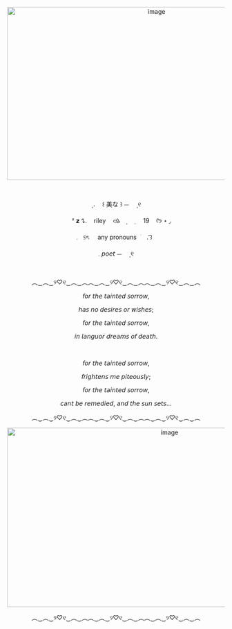 


 <p align="center" dir="auto"> 
<img width="676" height="400" alt="image" src="https://github.com/user-attachments/assets/a9b24bbe-8a17-499e-a567-57942c202d0c" />

 
  
















 ‎ ‎ ‎ <p align="center" dir="auto"> 
 ㅤ۪  𝅄ㅤ ꒰    美な  ꒱    ⏤ㅤ    ۪ ୧
 ‎ ‎ ‎ <p align="center" dir="auto"> 
 ‎ ‎ ‎ ㅤㅤᶻ 𝘇 𐰁.  ‎ ‎ ‎ rileyㅤ‎ 𐚁ㅤ۪ ㅤ݂ ‎ ‎ ‎ ‎ ‎ 19‎ ‎ ‎ ‎ ‎  ᡣ𐭩   ⋆ ◞
 ‎ ‎ ‎ <p align="center" dir="auto"> 
𓈒‎ ‎   ‎ ୭ৎ  ‎ ‎ ‎ ‎ any     pronouns⠀ׂㅤ.  ͡꒱
 ‎ ‎ ‎ <p align="center" dir="auto"> 
𓈒‎  𝘱𝘰𝘦𝘵 ⏤ㅤ    ۪ ୧
 
 ‎ ‎ ‎ ‎ ‎ 
<p align="center" dir="auto">
︵‿︵‿୨♡୧‿︵‿︵︵‿︵‿୨♡୧‿︵‿︵︵‿︵‿୨♡୧‿︵‿︵

<p align="center" dir="auto">
𝘧𝘰𝘳 𝘵𝘩𝘦 𝘵𝘢𝘪𝘯𝘵𝘦𝘥 𝘴𝘰𝘳𝘳𝘰𝘸,
<p align="center" dir="auto">
𝘩𝘢𝘴 𝘯𝘰 𝘥𝘦𝘴𝘪𝘳𝘦𝘴 𝘰𝘳 𝘸𝘪𝘴𝘩𝘦𝘴;
<p align="center" dir="auto">
𝘧𝘰𝘳 𝘵𝘩𝘦 𝘵𝘢𝘪𝘯𝘵𝘦𝘥 𝘴𝘰𝘳𝘳𝘰𝘸,
<p align="center" dir="auto">
𝘪𝘯 𝘭𝘢𝘯𝘨𝘶𝘰𝘳 𝘥𝘳𝘦𝘢𝘮𝘴 𝘰𝘧 𝘥𝘦𝘢𝘵𝘩.

‎ ‎ ‎ ‎ ‎ ‎ ‎ ‎ 

<p align="center" dir="auto">
𝘧𝘰𝘳 𝘵𝘩𝘦 𝘵𝘢𝘪𝘯𝘵𝘦𝘥 𝘴𝘰𝘳𝘳𝘰𝘸,
<p align="center" dir="auto">
𝘧𝘳𝘪𝘨𝘩𝘵𝘦𝘯𝘴 𝘮𝘦 𝘱𝘪𝘵𝘦𝘰𝘶𝘴𝘭𝘺;
<p align="center" dir="auto">
𝘧𝘰𝘳 𝘵𝘩𝘦 𝘵𝘢𝘪𝘯𝘵𝘦𝘥 𝘴𝘰𝘳𝘳𝘰𝘸,
<p align="center" dir="auto">
𝘤𝘢𝘯𝘵 𝘣𝘦 𝘳𝘦𝘮𝘦𝘥𝘪𝘦𝘥, 𝘢𝘯𝘥 𝘵𝘩𝘦 𝘴𝘶𝘯 𝘴𝘦𝘵𝘴...




<p align="center" dir="auto">
︵‿︵‿୨♡୧‿︵‿︵︵‿︵‿୨♡୧‿︵‿︵︵‿︵‿୨♡୧‿︵‿︵

<p align="center" dir="auto">
<img width="736" height="414" alt="image" src="https://github.com/user-attachments/assets/e107c6a5-74df-4819-9fc0-65022e1e46cf" />

<p align="center" dir="auto">
︵‿︵‿୨♡୧‿︵‿︵︵‿︵‿୨♡୧‿︵‿︵︵‿︵‿୨♡୧‿︵‿︵






